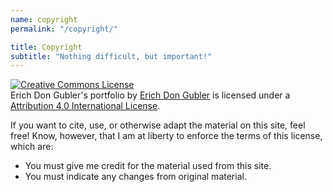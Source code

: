 ```yaml
---
name: copyright
permalink: "/copyright/"

title: Copyright
subtitle: "Nothing difficult, but important!"
---
```


<a rel="license" href="http://creativecommons.org/licenses/by/4.0/"><img alt="Creative Commons License" style="border-width:0" src="https://i.creativecommons.org/l/by/4.0/88x31.png" /></a><br /><span xmlns:dct="http://purl.org/dc/terms/" property="dct:title">Erich Don Gubler's portfolio</span> by <a xmlns:cc="http://creativecommons.org/ns#" href="http://erichdongubler.github.io" property="cc:attributionName" rel="cc:attributionURL">Erich Don Gubler</a> is licensed under a <a rel="license" href="http://creativecommons.org/licenses/by/4.0/">Attribution 4.0 International License</a>.


If you want to cite, use, or otherwise adapt the material on this site, feel free! Know, however, that I am at liberty to enforce the terms of this license, which are:

* You must give me credit for the material used from this site.
* You must indicate any changes from original material.
